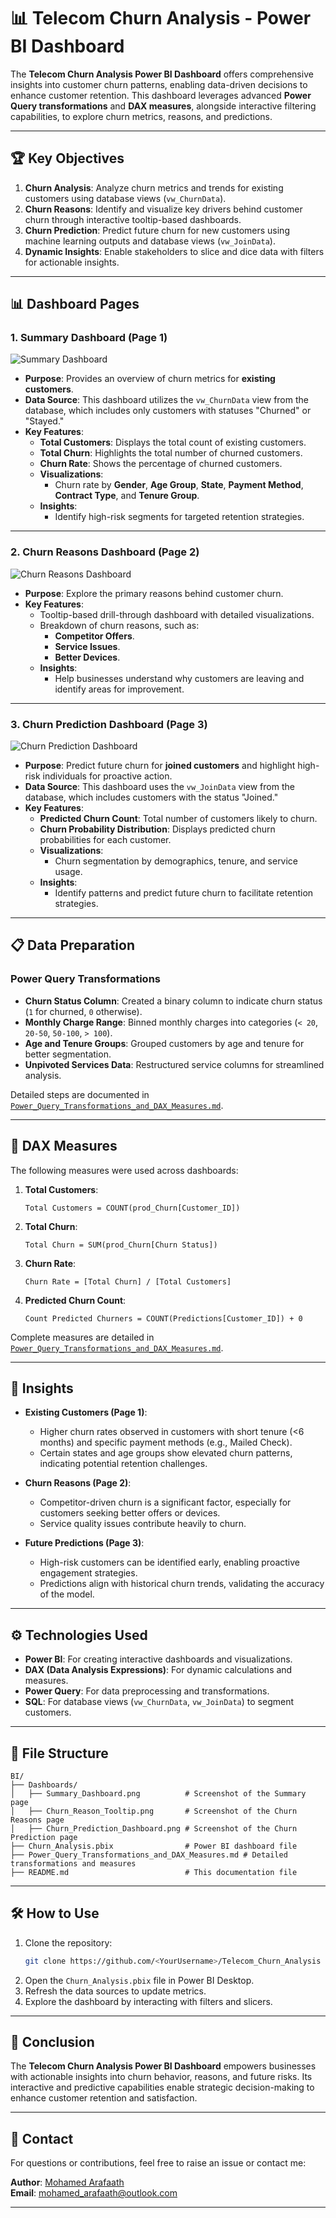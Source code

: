 # 📊 Telecom Churn Analysis - Power BI Dashboard

The **Telecom Churn Analysis Power BI Dashboard** offers comprehensive insights into customer churn patterns, enabling data-driven decisions to enhance customer retention. This dashboard leverages advanced **Power Query transformations** and **DAX measures**, alongside interactive filtering capabilities, to explore churn metrics, reasons, and predictions.

---

## 🏆 Key Objectives

1. **Churn Analysis**: Analyze churn metrics and trends for existing customers using database views (`vw_ChurnData`).
2. **Churn Reasons**: Identify and visualize key drivers behind customer churn through interactive tooltip-based dashboards.
3. **Churn Prediction**: Predict future churn for new customers using machine learning outputs and database views (`vw_JoinData`).
4. **Dynamic Insights**: Enable stakeholders to slice and dice data with filters for actionable insights.

---

## 📊 Dashboard Pages

### **1. Summary Dashboard (Page 1)**

![Summary Dashboard](Dashboards/Summary_Dashboard.jpg)

- **Purpose**: Provides an overview of churn metrics for **existing customers**.
- **Data Source**: This dashboard utilizes the `vw_ChurnData` view from the database, which includes only customers with statuses "Churned" or "Stayed."
- **Key Features**:
  - **Total Customers**: Displays the total count of existing customers.
  - **Total Churn**: Highlights the total number of churned customers.
  - **Churn Rate**: Shows the percentage of churned customers.
  - **Visualizations**:
    - Churn rate by **Gender**, **Age Group**, **State**, **Payment Method**, **Contract Type**, and **Tenure Group**.
  - **Insights**:
    - Identify high-risk segments for targeted retention strategies.

---

### **2. Churn Reasons Dashboard (Page 2)**

![Churn Reasons Dashboard](Dashboards/Churn_Reason_Tooltip.png)

- **Purpose**: Explore the primary reasons behind customer churn.
- **Key Features**:
  - Tooltip-based drill-through dashboard with detailed visualizations.
  - Breakdown of churn reasons, such as:
    - **Competitor Offers**.
    - **Service Issues**.
    - **Better Devices**.
  - **Insights**:
    - Help businesses understand why customers are leaving and identify areas for improvement.

---

### **3. Churn Prediction Dashboard (Page 3)**

![Churn Prediction Dashboard](Dashboards/Churn_Prediction_Dashboard.png)

- **Purpose**: Predict future churn for **joined customers** and highlight high-risk individuals for proactive action.
- **Data Source**: This dashboard uses the `vw_JoinData` view from the database, which includes customers with the status "Joined."
- **Key Features**:
  - **Predicted Churn Count**: Total number of customers likely to churn.
  - **Churn Probability Distribution**: Displays predicted churn probabilities for each customer.
  - **Visualizations**:
    - Churn segmentation by demographics, tenure, and service usage.
  - **Insights**:
    - Identify patterns and predict future churn to facilitate retention strategies.

---

## 📋 Data Preparation

### **Power Query Transformations**

- **Churn Status Column**: Created a binary column to indicate churn status (`1` for churned, `0` otherwise).
- **Monthly Charge Range**: Binned monthly charges into categories (`< 20`, `20-50`, `50-100`, `> 100`).
- **Age and Tenure Groups**: Grouped customers by age and tenure for better segmentation.
- **Unpivoted Services Data**: Restructured service columns for streamlined analysis.

Detailed steps are documented in [`Power_Query_Transformations_and_DAX_Measures.md`](./Power_Query_Transformations_and_DAX_Measures.md).

---

## 🧮 DAX Measures

The following measures were used across dashboards:

1. **Total Customers**:
   ~~~dax
   Total Customers = COUNT(prod_Churn[Customer_ID])
   ~~~

2. **Total Churn**:
   ~~~dax
   Total Churn = SUM(prod_Churn[Churn Status])
   ~~~

3. **Churn Rate**:
   ~~~dax
   Churn Rate = [Total Churn] / [Total Customers]
   ~~~

4. **Predicted Churn Count**:
   ~~~dax
   Count Predicted Churners = COUNT(Predictions[Customer_ID]) + 0
   ~~~

Complete measures are detailed in [`Power_Query_Transformations_and_DAX_Measures.md`](./Power_Query_Transformations_and_DAX_Measures.md).

---

## 🌟 Insights

- **Existing Customers (Page 1)**:
  - Higher churn rates observed in customers with short tenure (<6 months) and specific payment methods (e.g., Mailed Check).
  - Certain states and age groups show elevated churn patterns, indicating potential retention challenges.

- **Churn Reasons (Page 2)**:
  - Competitor-driven churn is a significant factor, especially for customers seeking better offers or devices.
  - Service quality issues contribute heavily to churn.

- **Future Predictions (Page 3)**:
  - High-risk customers can be identified early, enabling proactive engagement strategies.
  - Predictions align with historical churn trends, validating the accuracy of the model.

---

## ⚙️ Technologies Used

- **Power BI**: For creating interactive dashboards and visualizations.
- **DAX (Data Analysis Expressions)**: For dynamic calculations and measures.
- **Power Query**: For data preprocessing and transformations.
- **SQL**: For database views (`vw_ChurnData`, `vw_JoinData`) to segment customers.

---

## 📁 File Structure

~~~plaintext
BI/
├── Dashboards/
│   ├── Summary_Dashboard.png          # Screenshot of the Summary page
│   ├── Churn_Reason_Tooltip.png       # Screenshot of the Churn Reasons page
│   ├── Churn_Prediction_Dashboard.png # Screenshot of the Churn Prediction page
├── Churn_Analysis.pbix                # Power BI dashboard file
├── Power_Query_Transformations_and_DAX_Measures.md # Detailed transformations and measures
├── README.md                          # This documentation file
~~~

---

## 🛠️ How to Use

1. Clone the repository:
   ~~~bash
   git clone https://github.com/<YourUsername>/Telecom_Churn_Analysis
   ~~~
2. Open the `Churn_Analysis.pbix` file in Power BI Desktop.
3. Refresh the data sources to update metrics.
4. Explore the dashboard by interacting with filters and slicers.

---

## 🚀 Conclusion

The **Telecom Churn Analysis Power BI Dashboard** empowers businesses with actionable insights into churn behavior, reasons, and future risks. Its interactive and predictive capabilities enable strategic decision-making to enhance customer retention and satisfaction.

---

## 📧 Contact

For questions or contributions, feel free to raise an issue or contact me:

**Author**: [Mohamed Arafaath](https://www.linkedin.com/in/mohamed-arafaath/)  
**Email**: mohamed_arafaath@outlook.com  

---

